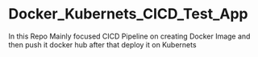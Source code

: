 # Docker_Kubernets_CICD_Test_App
In this Repo Mainly focused CICD Pipeline on creating Docker Image and then push it docker hub after that deploy it on Kubernets 
